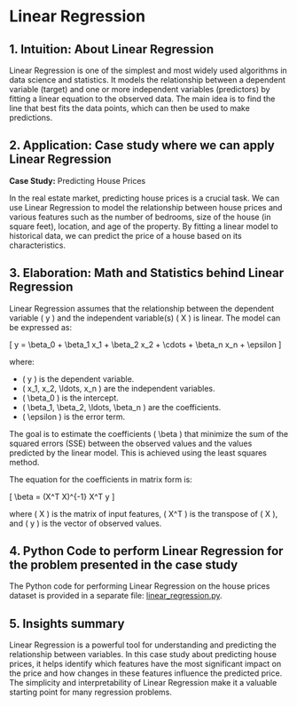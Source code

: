 # Linear Regression

## 1. Intuition: About Linear Regression
Linear Regression is one of the simplest and most widely used algorithms in data science and statistics. It models the relationship between a dependent variable (target) and one or more independent variables (predictors) by fitting a linear equation to the observed data. The main idea is to find the line that best fits the data points, which can then be used to make predictions.

## 2. Application: Case study where we can apply Linear Regression
**Case Study:** Predicting House Prices

In the real estate market, predicting house prices is a crucial task. We can use Linear Regression to model the relationship between house prices and various features such as the number of bedrooms, size of the house (in square feet), location, and age of the property. By fitting a linear model to historical data, we can predict the price of a house based on its characteristics.

## 3. Elaboration: Math and Statistics behind Linear Regression
Linear Regression assumes that the relationship between the dependent variable \( y \) and the independent variable(s) \( X \) is linear. The model can be expressed as:

\[ y = \beta_0 + \beta_1 x_1 + \beta_2 x_2 + \cdots + \beta_n x_n + \epsilon \]

where:
- \( y \) is the dependent variable.
- \( x_1, x_2, \ldots, x_n \) are the independent variables.
- \( \beta_0 \) is the intercept.
- \( \beta_1, \beta_2, \ldots, \beta_n \) are the coefficients.
- \( \epsilon \) is the error term.

The goal is to estimate the coefficients \( \beta \) that minimize the sum of the squared errors (SSE) between the observed values and the values predicted by the linear model. This is achieved using the least squares method.

The equation for the coefficients in matrix form is:

\[ \beta = (X^T X)^{-1} X^T y \]

where \( X \) is the matrix of input features, \( X^T \) is the transpose of \( X \), and \( y \) is the vector of observed values.

## 4. Python Code to perform Linear Regression for the problem presented in the case study
The Python code for performing Linear Regression on the house prices dataset is provided in a separate file: [linear_regression.py](./linear_regression.py).

## 5. Insights summary
Linear Regression is a powerful tool for understanding and predicting the relationship between variables. In this case study about predicting house prices, it helps identify which features have the most significant impact on the price and how changes in these features influence the predicted price. The simplicity and interpretability of Linear Regression make it a valuable starting point for many regression problems.
